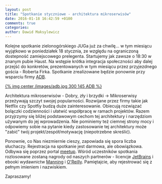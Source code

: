 ```yaml
---
layout: post
title: "Spotkanie styczniowe - architektura mikroserwisów"
date: 2016-01-18 16:42:59 +0100
comments: true
categories:
author: Dawid Maksylewicz
---
```

Kolejne spotkanie zielonogórskiego JUGa już za chwilę... w tym miesiącu wyjątkowo w poniedziałek 18 stycznia, ze względu na ograniczoną dostepność zamiejscowego prelegenta. Startujemy jak zawsze o 18:30 w znanym pubie Haust. Na wstępie krótka integracja społeczności aby dalej przejść do konkretów, prezentowanych w tym miesiącu przez przyjezdnego gościa - Roberta Firka. Spotkanie zrealizowane będzie ponownie przy wsparciu firmy <a href="https://www.adbglobal.com" target="_blank">ADB</a>.

[{% img center /images/adb.jpg 300 145 ADB %}](http://adbglobal.com)

<!-- more -->

Architektura mikroserwisów - Dobry, zły i brzydki -> Mikroserwisy przeżywają szczyt swojej popularności. Rozwijane przez firmy takie jak Netflix czy Spotfiy budzą duże zainteresowanie. Obiecują rozwiązać bolączki codzienności i ułatwić współpracę w ramach projektów. Razem przyjrzymy się bliżej podstawowym cechom tej architektury i narzędziom używanym do jej wprowadzenia. Nie pominiemy też ciemnej strony mocy i odpowiemy sobie na pytanie kiedy zastosowanie tej architektury może "zabić" twój projekt/zespół/motywację (niepotrzebne skreślić).

Ponownie, co Nas niezmiernie cieszy, zapowiada się spora liczba słuchaczy. Rejestracja na spotkanie jest darmowa, ale obowiązkowa. Odbywa się poprzez portal <a href="http://www.meetup.com/Zielona-Gora-JUG/events/227577184/" target="_blank">meetup</a>. Wśród uczestników spotkania rozlosowane zostaną nagrody od naszych partnerów - licencje <a href="http://jetbrains.com/" target="_blank">JetBrains</a> i ebooki wydawnictw <a href="http://manning.com/" target="_blank">Manning</a> i <a href="http://oreilly.com/" target="_blank">O'Reilly</a>. Pamiętajcie, aby rejestrować się z pełnym imieniem i nazwiskiem.

Zapraszamy!

